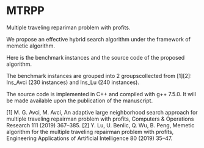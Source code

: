 # MTRPP

Multiple traveling repariman problem with profits.

We propose an effective hybrid search algorithm under the framework of memetic algorithm.

Here is the benchmark instances and the source code of the proposed algorithm.

The benchmark instances are grouped into 2 groupscollected from [1][2]: Ins_Avci (230 instances) and Ins_Lu (240 instances).

The source code is implemented in C++ and compiled with g++ 7.5.0. It will be made available upon the publication of the manuscript.




[1] M. G. Avci, M. Avci, An adaptive large neighborhood search approach for multiple traveling repairman problem with profits, Computers & Operations Research 111 (2019) 367–385.
[2] Y. Lu, U. Benlic, Q. Wu, B. Peng, Memetic algorithm for the multiple traveling repairman problem with profits, Engineering Applications of Artificial Intelligence 80 (2019) 35–47.
